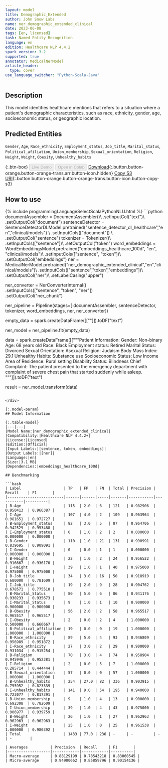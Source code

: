 ```yaml
---
layout: model
title: Demographic_Extended
author: John Snow Labs
name: ner_demographic_extended_clinical
date: 2023-06-08
tags: [en, licensed]
task: Named Entity Recognition
language: en
edition: Healthcare NLP 4.4.2
spark_version: 3.2
supported: true
annotator: MedicalNerModel
article_header:
  type: cover
use_language_switcher: "Python-Scala-Java"
---
```


## Description

This model identifies healthcare mentions that refers to a situation where a patient's demographic characteristics, such as race, ethnicity, gender, age, socioeconomic status, or geographic location.

## Predicted Entities

`Gender`, `Age`, `Race_ethnicity`, `Employment_status`, `Job_title`, `Marital_status`, `Political_afiliation`, `Union_membership`, `Sexual_orientation`, `Religion`, `Height`, `Weight`, `Obesity`, `Unhealthy_habits`

{:.btn-box}
<button class="button button-orange" disabled>Live Demo</button>
<button class="button button-orange" disabled>Open in Colab</button>
[Download](https://s3.amazonaws.com/auxdata.johnsnowlabs.com/clinical/models/ner_demographic_extended_clinical_en_4.4.2_3.2_1686202401753.zip){:.button.button-orange.button-orange-trans.arr.button-icon.hidden}
[Copy S3 URI](s3://auxdata.johnsnowlabs.com/clinical/models/ner_demographic_extended_clinical_en_4.4.2_3.2_1686202401753.zip){:.button.button-orange.button-orange-trans.button-icon.button-copy-s3}

## How to use



<div class="tabs-box" markdown="1">
{% include programmingLanguageSelectScalaPythonNLU.html %}
```python
documentAssembler = DocumentAssembler()\
    .setInputCol("text")\
    .setOutputCol("document")
sentenceDetector = SentenceDetectorDLModel.pretrained("sentence_detector_dl_healthcare","en","clinical/models") \
    .setInputCols(["document"]) \
    .setOutputCol("sentence") 
tokenizer = Tokenizer()\
    .setInputCols(["sentence"])\
    .setOutputCol("token")
word_embeddings = WordEmbeddingsModel.pretrained("embeddings_healthcare_100d", "en", "clinical/models")\
    .setInputCols(["sentence", "token"])\
    .setOutputCol("embeddings")
ner = MedicalNerModel.pretrained("ner_demographic_extended_clinical","en","clinical/models")\
    .setInputCols(["sentence","token","embeddings"])\
    .setOutputCol("ner")\
    .setLabelCasing("upper")
    
ner_converter = NerConverterInternal() \
    .setInputCols(["sentence", "token", "ner"]) \
    .setOutputCol("ner_chunk")

ner_pipeline = Pipeline(stages=[
    documentAssembler, 
    sentenceDetector,
    tokenizer,
    word_embeddings,
    ner,
    ner_converter])

empty_data = spark.createDataFrame([[""]]).toDF("text")

ner_model = ner_pipeline.fit(empty_data)

data = spark.createDataFrame([["""Patient Information:
Gender: Non-binary
Age: 68 years old
Race: Black
Employment status: Retired
Marital Status: Divorced
Sexual Orientation: Asexual
Religion: Judaism
Body Mass Index: 29.1
Unhealthy Habits: Substance use
Socioeconomic Status: Low Income
Area of Residence: Rural setting
Disability Status: Blindness
Chief Complaint:
The patient presented to the emergency department with complaint of severe chest pain that started suddenly while asleep.
"""]]).toDF("text")


result = ner_model.transform(data)
```

</div>

{:.model-param}
## Model Information

{:.table-model}
|---|---|
|Model Name:|ner_demographic_extended_clinical|
|Compatibility:|Healthcare NLP 4.4.2+|
|License:|Licensed|
|Edition:|Official|
|Input Labels:|[sentence, token, embeddings]|
|Output Labels:|[ner]|
|Language:|en|
|Size:|3.1 MB|
|Dependencies:|embeddings_healthcare_100d|

## Benchmarking

```bash
| Label                   | TP   | FP   | FN  | Total | Precision | Recall    | F1       |
|-------------------------|------|------|-----|-------|-----------|-----------|----------|
| B-Age                   | 115  | 2.0  | 6   | 121   | 0.982906  | 0.950413  | 0.966387 |
| I-Age                   | 107  | 4.0  | 2   | 109   | 0.963964  | 0.981651  | 0.972727 |
| B-Employment_status     | 82   | 3.0  | 5   | 87    | 0.964706  | 0.942529  | 0.953488 |
| I-Employment_status     | 0    | 1.0  | 2   | 2     | 0.000000  | 0.000000  | 0.000000 |
| B-Gender                | 110  | 1.0  | 21  | 131   | 0.990991  | 0.839695  | 0.909091 |
| I-Gender                | 0    | 0.0  | 1   | 1     | 0.000000  | 0.000000  | 0.000000 |
| B-Height                | 22   | 1.0  | 2   | 24    | 0.956522  | 0.916667  | 0.936170 |
| I-Height                | 39   | 1.0  | 1   | 40    | 0.975000  | 0.975000  | 0.975000 |
| B-Job_title             | 34   | 3.0  | 16  | 50    | 0.918919  | 0.680000  | 0.781609 |
| I-Job_title             | 19   | 2.0  | 9   | 28    | 0.904762  | 0.678571  | 0.775510 |
| B-Marital_Status        | 80   | 5.0  | 6   | 86    | 0.941176  | 0.930233  | 0.935673 |
| I-Marital_Status        | 9    | 1.0  | 1   | 10    | 0.900000  | 0.900000  | 0.900000 |
| B-Obesity               | 56   | 2.0  | 2   | 58    | 0.965517  | 0.965517  | 0.965517 |
| I-Obesity               | 2    | 0.0  | 2   | 4     | 1.000000  | 0.500000  | 0.666667 |
| B-Political_affiliation | 19   | 0.0  | 0   | 19    | 1.000000  | 1.000000  | 1.000000 |
| B-Race_ethnicity        | 89   | 5.0  | 4   | 93    | 0.946809  | 0.956989  | 0.951872 |
| I-Race_ethnicity        | 27   | 3.0  | 2   | 29    | 0.900000  | 0.931034  | 0.915254 |
| B-Religion              | 70   | 3.0  | 4   | 74    | 0.958904  | 0.945946  | 0.952381 |
| I-Religion              | 2    | 0.0  | 5   | 7     | 1.000000  | 0.285714  | 0.444444 |
| B-Sexual_orientation    | 57   | 0.0  | 0   | 57    | 1.000000  | 1.000000  | 1.000000 |
| B-Unhealthy_habits      | 254  | 27.0 | 82  | 336   | 0.903915  | 0.755952  | 0.823339 |
| I-Unhealthy_habits      | 141  | 9.0  | 54  | 195   | 0.940000  | 0.723077  | 0.817391 |
| B-Union_membership      | 9    | 1.0  | 4   | 13    | 0.900000  | 0.692308  | 0.782609 |
| I-Union_membership      | 39   | 1.0  | 4   | 43    | 0.975000  | 0.906977  | 0.939759 |
| B-Weight                | 26   | 1.0  | 1   | 27    | 0.962963  | 0.962963  | 0.962963 |
| I-Weight                | 25   | 1.0  | 0   | 25    | 0.961538  | 1.000000  | 0.980392 |
| Total                   | 1433 | 77.0 | 236 | -     | -         | -         | -        |
 
| Averages          | Precision  | Recall     | F1       |
|-------------------|------------|------------|----------|
| Macro-average     | 0.88129199 | 0.78543218 | 0.83060545 |
| Micro-average     | 0.94900662 | 0.85859796 | 0.90154136 |
```